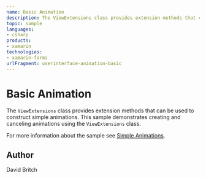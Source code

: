 ```yaml
---
name: Basic Animation
description: The ViewExtensions class provides extension methods that can be used to construct simple animations. This sample demonstrates creating and canceling animations using the ViewExtensions class. For more information about the sample see Simple Animations.
topic: sample
languages:
- csharp
products:
- xamarin
technologies:
- xamarin-forms
urlFragment: userinterface-animation-basic
---
```

Basic Animation
===============

The `ViewExtensions` class provides extension methods that can be used to construct simple animations. This sample demonstrates creating and canceling animations using the `ViewExtensions` class.

For more information about the sample see [Simple Animations](http://developer.xamarin.com/guides/xamarin-forms/user-interface/animation/simple/).

Author
------

David Britch
